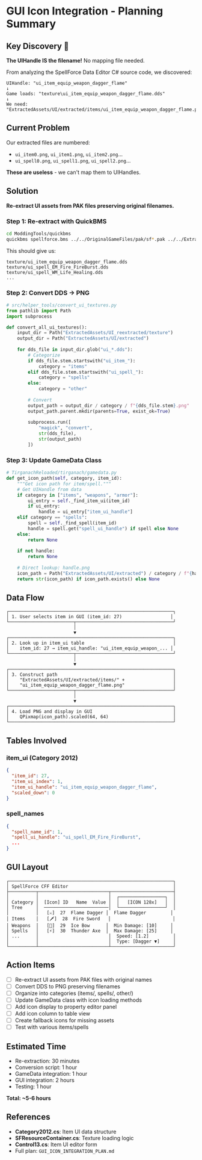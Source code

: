 # GUI Icon Integration - Planning Summary

## Key Discovery 🎯

**The UIHandle IS the filename!** No mapping file needed.

From analyzing the SpellForce Data Editor C# source code, we discovered:

```
UIHandle: "ui_item_equip_weapon_dagger_flame"
↓
Game loads: "texture\ui_item_equip_weapon_dagger_flame.dds"
↓
We need: "ExtractedAssets/UI/extracted/items/ui_item_equip_weapon_dagger_flame.png"
```

## Current Problem

Our extracted files are numbered:
- `ui_item0.png`, `ui_item1.png`, `ui_item2.png`...
- `ui_spell0.png`, `ui_spell1.png`, `ui_spell2.png`...

**These are useless** - we can't map them to UIHandles.

## Solution

**Re-extract UI assets from PAK files preserving original filenames.**

### Step 1: Re-extract with QuickBMS

```bash
cd ModdingTools/quickbms
quickbms spellforce.bms ../../OriginalGameFiles/pak/sf*.pak ../../ExtractedAssets/UI_reextracted/
```

This should give us:
```
texture/ui_item_equip_weapon_dagger_flame.dds
texture/ui_spell_EM_Fire_FireBurst.dds
texture/ui_spell_WM_Life_Healing.dds
...
```

### Step 2: Convert DDS → PNG

```python
# src/helper_tools/convert_ui_textures.py
from pathlib import Path
import subprocess

def convert_all_ui_textures():
    input_dir = Path("ExtractedAssets/UI_reextracted/texture")
    output_dir = Path("ExtractedAssets/UI/extracted")
    
    for dds_file in input_dir.glob("ui_*.dds"):
        # Categorize
        if dds_file.stem.startswith("ui_item_"):
            category = "items"
        elif dds_file.stem.startswith("ui_spell_"):
            category = "spells"
        else:
            category = "other"
        
        # Convert
        output_path = output_dir / category / f"{dds_file.stem}.png"
        output_path.parent.mkdir(parents=True, exist_ok=True)
        
        subprocess.run([
            "magick", "convert", 
            str(dds_file), 
            str(output_path)
        ])
```

### Step 3: Update GameData Class

```python
# TirganachReloaded/tirganach/gamedata.py
def get_icon_path(self, category, item_id):
    """Get icon path for item/spell."""
    # Get UIHandle from data
    if category in ["items", "weapons", "armor"]:
        ui_entry = self._find_item_ui(item_id)
        if ui_entry:
            handle = ui_entry["item_ui_handle"]
    elif category == "spells":
        spell = self._find_spell(item_id)
        handle = spell.get("spell_ui_handle") if spell else None
    else:
        return None
    
    if not handle:
        return None
    
    # Direct lookup: handle.png
    icon_path = Path("ExtractedAssets/UI/extracted") / category / f"{handle}.png"
    return str(icon_path) if icon_path.exists() else None
```

## Data Flow

```
┌─────────────────────────────────────────────────────────────┐
│ 1. User selects item in GUI (item_id: 27)                  │
└────────────────────────┬────────────────────────────────────┘
                         │
                         ▼
┌─────────────────────────────────────────────────────────────┐
│ 2. Look up in item_ui table                                 │
│    item_id: 27 → item_ui_handle: "ui_item_equip_weapon_... │
└────────────────────────┬────────────────────────────────────┘
                         │
                         ▼
┌─────────────────────────────────────────────────────────────┐
│ 3. Construct path                                           │
│    "ExtractedAssets/UI/extracted/items/" +                  │
│    "ui_item_equip_weapon_dagger_flame.png"                  │
└────────────────────────┬────────────────────────────────────┘
                         │
                         ▼
┌─────────────────────────────────────────────────────────────┐
│ 4. Load PNG and display in GUI                              │
│    QPixmap(icon_path).scaled(64, 64)                        │
└─────────────────────────────────────────────────────────────┘
```

## Tables Involved

### item_ui (Category 2012)
```json
{
  "item_id": 27,
  "item_ui_index": 1,
  "item_ui_handle": "ui_item_equip_weapon_dagger_flame",
  "scaled_down": 0
}
```

### spell_names
```json
{
  "spell_name_id": 1,
  "spell_ui_handle": "ui_spell_EM_Fire_FireBurst",
  ...
}
```

## GUI Layout

```
┌─────────────────────────────────────────────────────────────┐
│ SpellForce CFF Editor                                       │
├──────────┬──────────────────────────┬───────────────────────┤
│          │                          │  ┌─────────────────┐  │
│ Category │  [Icon] ID   Name  Value │  │   [ICON 128x]   │  │
│ Tree     │  ────────────────────────│  └─────────────────┘  │
│          │   [⚔️]  27  Flame Dagger │  Flame Dagger         │
│ Items    │   [🗡️]  28  Fire Sword   │                       │
│ Weapons  │   [🏹]  29  Ice Bow      │  Min Damage: [10]     │
│ Spells   │   [⚡]  30  Thunder Axe  │  Max Damage: [25]     │
│ ...      │                          │  Speed: [1.2]         │
│          │                          │  Type: [Dagger ▼]     │
└──────────┴──────────────────────────┴───────────────────────┘
```

## Action Items

- [ ] Re-extract UI assets from PAK files with original names
- [ ] Convert DDS to PNG preserving filenames
- [ ] Organize into categories (items/, spells/, other/)
- [ ] Update GameData class with icon loading methods
- [ ] Add icon display to property editor panel
- [ ] Add icon column to table view
- [ ] Create fallback icons for missing assets
- [ ] Test with various items/spells

## Estimated Time

- Re-extraction: 30 minutes
- Conversion script: 1 hour
- GameData integration: 1 hour
- GUI integration: 2 hours
- Testing: 1 hour

**Total: ~5-6 hours**

## References

- **Category2012.cs**: Item UI data structure
- **SFResourceContainer.cs**: Texture loading logic
- **Control13.cs**: Item UI editor form
- Full plan: `GUI_ICON_INTEGRATION_PLAN.md`
